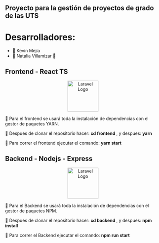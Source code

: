 ## Proyecto para la gestión de proyectos de grado de las UTS

# Desarrolladores:

- 🔰 Kevin Mejía
- 🔰 Natalia Villamizar 💖


## Frontend - React TS

<p align="center"><img src="https://upload.wikimedia.org/wikipedia/commons/thumb/a/a7/React-icon.svg/2300px-React-icon.svg.png" width="100" height="100" alt="Laravel Logo"></p>
<p> 🔰 Para el frontend se usará toda la instalación de dependencias con el gestor de paquetes YARN.</p>
<p> 🔰 Despues de clonar el repositorio hacer: <strong>cd frontend</strong> , y despues:  <strong>yarn</strong>  </p>
<p> 🔰 Para correr el frontend ejecutar el comando: <strong>yarn start</strong></p>



## Backend - Nodejs - Express

<p align="center"><img src="https://www.jacobsoft.com.mx/wp-content/uploads/2020/04/node-js-736399_960_720-2.png"  height="100" alt="Laravel Logo"></p>
<p> 🔰 Para el Backend se usará toda la instalación de dependencias con el gestor de paquetes NPM. </p>
<p> 🔰 Despues de clonar el repositorio hacer: <strong>cd backend</strong> , y despues:  <strong>npm install</strong>  </p>
<p> 🔰 Para correr el Backend ejecutar el comando: <strong>npm run start</strong> </p>


